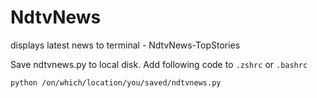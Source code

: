 # NdtvNews
displays latest news to terminal - NdtvNews-TopStories


Save ndtvnews.py to local disk.
Add following code to `.zshrc` or `.bashrc`



`python /on/which/location/you/saved/ndtvnews.py`
